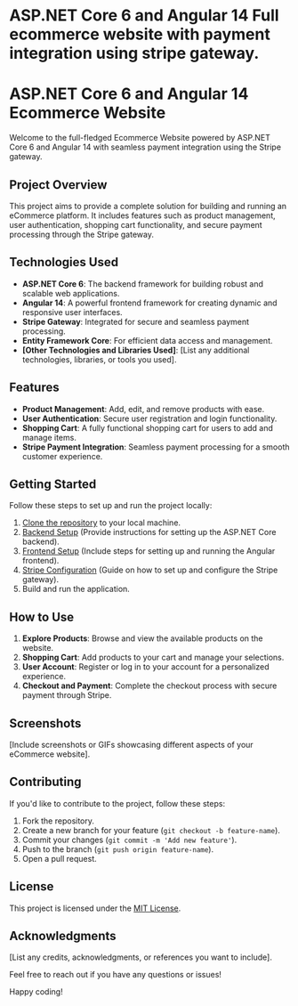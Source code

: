 # ASP.NET Core 6 and Angular 14 Full ecommerce website with payment integration using stripe gateway.

# ASP.NET Core 6 and Angular 14 Ecommerce Website

Welcome to the full-fledged Ecommerce Website powered by ASP.NET Core 6 and Angular 14 with seamless payment integration using the Stripe gateway.

## Project Overview

This project aims to provide a complete solution for building and running an eCommerce platform. It includes features such as product management, user authentication, shopping cart functionality, and secure payment processing through the Stripe gateway.

## Technologies Used

- **ASP.NET Core 6**: The backend framework for building robust and scalable web applications.
- **Angular 14**: A powerful frontend framework for creating dynamic and responsive user interfaces.
- **Stripe Gateway**: Integrated for secure and seamless payment processing.
- **Entity Framework Core**: For efficient data access and management.
- **[Other Technologies and Libraries Used]**: [List any additional technologies, libraries, or tools you used].

## Features

- **Product Management**: Add, edit, and remove products with ease.
- **User Authentication**: Secure user registration and login functionality.
- **Shopping Cart**: A fully functional shopping cart for users to add and manage items.
- **Stripe Payment Integration**: Seamless payment processing for a smooth customer experience.

## Getting Started

Follow these steps to set up and run the project locally:

1. [Clone the repository](#) to your local machine.
2. [Backend Setup](#) (Provide instructions for setting up the ASP.NET Core backend).
3. [Frontend Setup](#) (Include steps for setting up and running the Angular frontend).
4. [Stripe Configuration](#) (Guide on how to set up and configure the Stripe gateway).
5. Build and run the application.

## How to Use

1. **Explore Products**: Browse and view the available products on the website.
2. **Shopping Cart**: Add products to your cart and manage your selections.
3. **User Account**: Register or log in to your account for a personalized experience.
4. **Checkout and Payment**: Complete the checkout process with secure payment through Stripe.

## Screenshots

[Include screenshots or GIFs showcasing different aspects of your eCommerce website].

## Contributing

If you'd like to contribute to the project, follow these steps:

1. Fork the repository.
2. Create a new branch for your feature (`git checkout -b feature-name`).
3. Commit your changes (`git commit -m 'Add new feature'`).
4. Push to the branch (`git push origin feature-name`).
5. Open a pull request.

## License

This project is licensed under the [MIT License](LICENSE).

## Acknowledgments

[List any credits, acknowledgments, or references you want to include].

Feel free to reach out if you have any questions or issues!

Happy coding!

